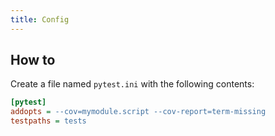 ```yaml
---
title: Config
---
```


## How to

Create a file named `pytest.ini` with the following contents:

```ini
[pytest]
addopts = --cov=mymodule.script --cov-report=term-missing
testpaths = tests
```
